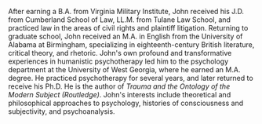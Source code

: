 After earning a B.A. from Virginia Military Institute, John received his J.D. from Cumberland School of Law, LL.M. from Tulane Law School, and practiced law in the areas of civil rights and plaintiff litigation. Returning to graduate school, John received an M.A. in English from the University of Alabama at Birmingham, specializing in eighteenth-century British literature, critical theory, and rhetoric. John's own profound and transformative experiences in humanistic psychotherapy led him to the psychology department at the University of West Georgia, where he earned an M.A. degree. He practiced psychotherapy for several years, and later returned to receive his Ph.D. He is the author of <i>Trauma and the Ontology of the Modern Subject (Routledge)</i>. John's interests include theoretical and philosophical approaches to psychology, histories of consciousness and subjectivity, and psychoanalysis.
